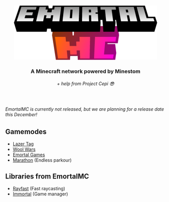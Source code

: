 <p align="center">
<img src="https://raw.githubusercontent.com/EmortalMC/.github/master/profile/emortalmclogo-450.png" width=450>
  
  <h3 align="center">A Minecraft network powered by Minestom</h3>
  <h6 align="center">+ help from Project Cepi 😎</h6>
</p>

&nbsp;

*EmortalMC is currently not released, but we are planning for a release date this December!*

###### 

## Gamemodes
- [Lazer Tag](https://github.com/EmortalMC/LazerTag)
- [Wool Wars](https://github.com/EmortalMC/WoolWars)
- [Emortal Games](https://github.com/EmortalMC/EmortalGames)
- [Marathon](https://github.com/EmortalMC/Marathon) (Endless parkour)

## Libraries from EmortalMC
- [Rayfast](https://github.com/EmortalMC/Rayfast) (Fast raycasting)
- [Immortal](https://github.com/EmortalMC/Immortal) (Game manager)
